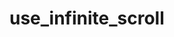 # use_infinite_scroll

<!-- cmdrun python3 ../extract_doc_comment.py use_infinite_scroll  use_infinite_scroll  -->
